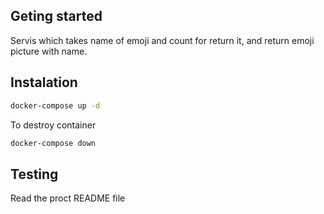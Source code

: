 ## Geting started
Servis which takes name of emoji and count for return it,
and return emoji picture with name.

## Instalation
```sh
docker-compose up -d
```
To destroy container
```sh
docker-compose down
```

## Testing
Read the proct README file
